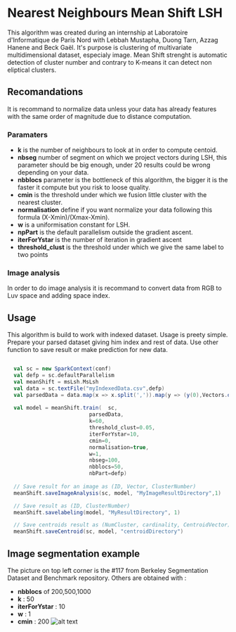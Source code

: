 # Nearest Neighbours Mean Shift LSH

This algorithm was created during an internship at Laboratoire d'Informatique de Paris Nord with Lebbah Mustapha, Duong Tarn, Azzag Hanene and Beck Gaël.
It's purpose is clustering of multivariate multidimensional dataset, especialy image.
Mean Shift strenght is automatic detection of cluster number and contrary to K-means it can detect non eliptical clusters.

## Recomandations

It is recommand to normalize data unless your data has already features with the same order of magnitude due to distance computation.

### Paramaters

* **k** is the number of neighbours to look at in order to compute centoid.
* **nbseg** number of segment on which we project vectors during LSH, this parameter should be big enough, under 20 results could be wrong depending on your data.
* **nbblocs** parameter is the bottleneck of this algorithm, the bigger it is the faster it compute but you risk to loose quality.
* **cmin** is the threshold under which we fusion little cluster with the nearest cluster.
* **normalisation** define if you want normalize your data following this formula (X-Xmin)/(Xmax-Xmin).
* **w** is a uniformisation constant for LSH.
* **npPart** is the default parallelism outside the gradient ascent.
* **iterForYstar** is the number of iteration in gradient ascent
* **threshold_clust** is the threshold under which we give the same label to two points

### Image analysis
In order to do image analysis it is recommand to convert data from RGB to Luv space and adding space index.

## Usage
This algorithm is build to work with indexed dataset. Usage is preety simple. Prepare your parsed dataset giving him index and rest of data. Use other function to save result or make prediction for new data.

```scala

  val sc = new SparkContext(conf)
  val defp = sc.defaultParallelism
  val meanShift = msLsh.MsLsh
  val data = sc.textFile("myIndexedData.csv",defp)
  val parsedData = data.map(x => x.split(',')).map(y => (y(0),Vectors.dense(y.tail.map(_.toDouble)))).cache
  
  val model = meanShift.train(  sc,
                          parsedData,
                          k=60,
                          threshold_clust=0.05,
                          iterForYstar=10,
                          cmin=0,
                          normalisation=true,
                          w=1,
                          nbseg=100,
                          nbblocs=50,
                          nbPart=defp)  
                          
  // Save result for an image as (ID, Vector, ClusterNumber)
  meanShift.saveImageAnalysis(sc, model, "MyImageResultDirectory",1)

  // Save result as (ID, ClusterNumber)
  meanShift.savelabeling(model, "MyResultDirectory", 1)

  // Save centroids result as (NumCluster, cardinality, CentroidVector)
  meanShift.saveCentroid(sc, model, "centroidDirectory")

```

## Image segmentation example

The picture on top left corner is the #117 from Berkeley Segmentation Dataset and Benchmark repository. Others are obtained with :
* **nbblocs** of 200,500,1000
* **k** : 50
* **iterForYstar** : 10
* **w** : 1
* **cmin** : 200
![alt text][logo]

[logo]: http://img11.hostingpics.net/pics/393309flower.png
